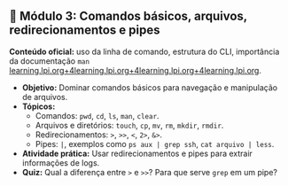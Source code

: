 ## 🧠 Módulo 3: Comandos básicos, arquivos, redirecionamentos e pipes

**Conteúdo oficial:** uso da linha de comando, estrutura do CLI, importância da documentação `man` [learning.lpi.org+4learning.lpi.org+4learning.lpi.org+4](https://learning.lpi.org/en/learning-materials/010-160/2/2.1/2.1_01/?utm_source=chatgpt.com)[learning.lpi.org](https://learning.lpi.org/en/learning-materials/010-160/4/4.3/4.3_01/?utm_source=chatgpt.com).

- **Objetivo:** Dominar comandos básicos para navegação e manipulação de arquivos.
- **Tópicos:**
    - Comandos: `pwd`, `cd`, `ls`, `man`, `clear`.
    - Arquivos e diretórios: `touch`, `cp`, `mv`, `rm`, `mkdir`, `rmdir`.
    - Redirecionamentos: `>`, `>>`, `<`, `2>`, `&>`.
    - Pipes: `|`, exemplos como `ps aux | grep ssh`, `cat arquivo | less`.
- **Atividade prática:** Usar redirecionamentos e pipes para extrair informações de logs.
- **Quiz:** Qual a diferença entre `>` e `>>`? Para que serve `grep` em um pipe?